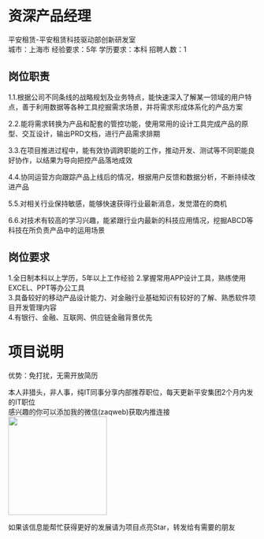 # 资深产品经理
平安租赁-平安租赁科技驱动部创新研发室  
城市：上海市 经验要求：5年 学历要求：本科  招聘人数：1

## 岗位职责
1.1.根据公司不同条线的战略规划及业务特点，能快速深入了解某一领域的用户特点，善于利用数据等各种工具挖掘需求场景，并将需求形成体系化的产品方案
 
 2.2.能将需求转换为产品和配套的管控功能，使用常用的设计工具完成产品的原型、交互设计，输出PRD文档，进行产品需求排期
 
 3.3.在项目推进过程中，能有效协调跨职能的工作，推动开发、测试等不同职能良好协作，以结果为导向把控产品落地成效       
 
 4.4.协同运营方向跟踪产品上线后的情况，根据用户反馈和数据分析，不断持续改进产品 
 
 5.5.对相关行业保持敏感，能够快速获得行业最新消息，发觉潜在的商机
 
 6.6.对技术有较高的学习兴趣，能紧跟行业内最新的科技应用情况，挖掘ABCD等科技在所负责产品中的运用场景

## 岗位要求
1.全日制本科以上学历，5年以上工作经验
 2.掌握常用APP设计工具，熟练使用EXCEL、PPT等办公工具                   
 3.具备较好的移动产品设计能力、对金融行业基础知识有较好的了解、熟悉软件项目开发管理内容                   
 4.有银行、金融、互联网、供应链金融背景优先

# 项目说明

优势：免打扰，无需开放简历

本人非猎头，非人事，纯IT同事分享内部推荐职位，每天更新平安集团2个月内发的IT职位  
感兴趣的你可以添加我的微信(zaqweb)获取内推连接  
<img src="https://github.com/zaqweb/PA-IT-JOBS/blob/master/WechatICode.jpeg"  height="200" width="200">

如果该信息能帮忙获得更好的发展请为项目点亮Star，转发给有需要的朋友




